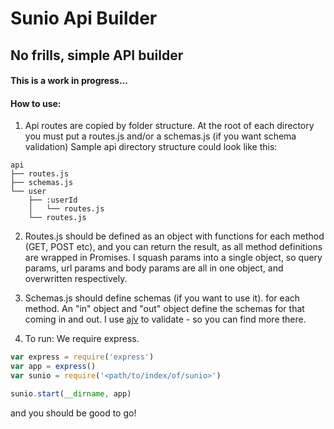# Sunio Api Builder

## No frills, simple API builder
#### This is a work in progress...

#### How to use:

1. Api routes are copied by folder structure. At the root of each directory you must put a routes.js and/or a schemas.js (if you want schema validation)
Sample api directory structure could look like this:

```
api
├── routes.js
├── schemas.js
└── user
    ├── :userId
    │   └── routes.js
    └── routes.js
```
2. Routes.js should be defined as an object with functions for each method (GET, POST etc), and you can return the result, as all method definitions are wrapped in Promises. I squash params into a single object, so query params, url params and body params are all in one object, and overwritten respectively.

3. Schemas.js should define schemas (if you want to use it). for each method. An "in" object and "out" object define the schemas for that coming in and out. I use [ajv](https://www.npmjs.com/package/ajv) to validate - so you can find more there.
        
4. To run:
We require express.

```javascript
var express = require('express')
var app = express()
var sunio = require('<path/to/index/of/sunio>')

sunio.start(__dirname, app)
```
and you should be good to go!